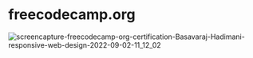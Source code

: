 # freecodecamp.org

![screencapture-freecodecamp-org-certification-Basavaraj-Hadimani-responsive-web-design-2022-09-02-11_12_02](https://user-images.githubusercontent.com/106008685/188067129-ce5018ef-9b7b-413e-a179-bbfaa73265e5.png)

